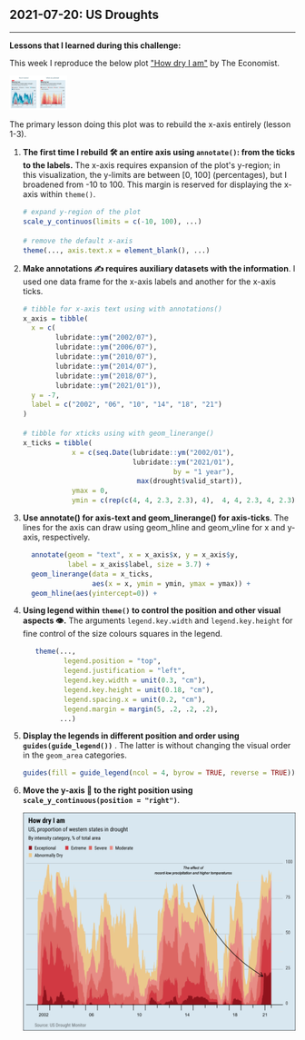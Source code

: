 ## 2021-07-20: US Droughts

----

**Lessons that I learned during this challenge:**

This week I reproduce the below plot ["How dry I am"](https://view.e.economist.com/?qs=e2eb491699083554e6e0165e2847c6ebb1f8701f81f48a77a213f54bb25691d58948226f18f5041b191897ec7e98e6462192c63afffc8fcb27220927072403ebf4a1d8b65776755bcddddcf91218183a) by The Economist. 

<img src="the_economist_viz.png" alt="the_economist_viz" style="zoom:10%;" />

The primary lesson doing this plot was to rebuild the x-axis entirely (lesson 1-3).

1. **The first time I rebuild :hammer_and_wrench: an entire axis using `annotate()`: from the ticks to the labels.** The x-axis requires expansion of the plot's y-region; in this visualization, the y-limits are between [0, 100] (percentages), but I broadened from -10 to 100. This margin is reserved for displaying the x-axis within `theme()`.

   ```R
   # expand y-region of the plot
   scale_y_continuos(limits = c(-10, 100), ...)
   
   # remove the default x-axis
   theme(..., axis.text.x = element_blank(), ...)
   ```

2. **Make annotations ✍️ requires auxiliary datasets with the information**. I used one data frame for the x-axis labels and another for the x-axis ticks.

   ```R
   # tibble for x-axis text using with annotations()
   x_axis = tibble(
     x = c(
           lubridate::ym("2002/07"),
           lubridate::ym("2006/07"),
           lubridate::ym("2010/07"),
           lubridate::ym("2014/07"),
           lubridate::ym("2018/07"),
           lubridate::ym("2021/01")),
     y = -7,
     label = c("2002", "06", "10", "14", "18", "21")
   )
   
   # tibble for xticks using with geom_linerange()
   x_ticks = tibble(
               x = c(seq.Date(lubridate::ym("2002/01"), 
                              lubridate::ym("2021/01"), 
                                        by = "1 year"),
                               max(drought$valid_start)),
               ymax = 0,
               ymin = c(rep(c(4, 4, 2.3, 2.3), 4),  4, 4, 2.3, 4, 2.3) * -1)
   ```

3. **Use annotate() for axis-text and geom_linerange() for axis-ticks**. The lines for the axis can draw using geom_hline and geom_vline for x and y-axis, respectively.

   ```R
     annotate(geom = "text", x = x_axis$x, y = x_axis$y,
              label = x_axis$label, size = 3.7) +
     geom_linerange(data = x_ticks,
                    aes(x = x, ymin = ymin, ymax = ymax)) +
     geom_hline(aes(yintercept=0)) +
   ```

4. **Using legend within `theme()` to control the position and other visual aspects :eye:.** The arguments `legend.key.width` and `legend.key.height` for fine control of the size colours squares in the legend.

   ```R
      theme(..., 
   		     legend.position = "top",
       		 legend.justification = "left",
       	 	 legend.key.width = unit(0.3, "cm"),
          	 legend.key.height = unit(0.18, "cm"),
       		 legend.spacing.x = unit(0.2, "cm"),
       		 legend.margin = margin(5, .2, .2, .2),
            ...)
   ```

5. **Display the legends in different position and order using `guides(guide_legend())`** . The latter is without changing the visual order in the `geom_area` categories.

   ```R
   guides(fill = guide_legend(ncol = 4, byrow = TRUE, reverse = TRUE))
   ```

6. **Move the y-axis :straight_ruler: to the right position using `scale_y_continuous(position = "right")`**.

   

   ![./2021/2021-07-20_us_droughts/2021-07-20_us_droughts.png](https://github.com/alcazar90/TidyTuesday/blob/main/2021/2021-07-20_us_droughts/2021-07-20_us_droughts.png)

   

